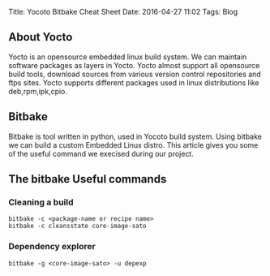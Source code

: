 Title: Yocoto Bitbake Cheat Sheet
Date: 2016-04-27 11:02
Tags: Blog 

## About Yocto
Yocto is an opensource embedded linux build system.
We can maintain software packages as layers in Yocto.
Yocto almost support all opensource build tools, download sources from
various version control repositories and ftps sites.
Yocto supports different packages used in linux distributions like deb,rpm,ipk,cpio.

## Bitbake
Bitbake is tool written in python, used in Yocoto build system.
Using bitbake we can build a custom Embedded Linux distro.
This article gives you some of the useful command we execised during
our project.

## The bitbake Useful commands

### Cleaning a build

~~~~
bitbake -c <package-name or recipe name>
bitbake -c cleansstate core-image-sato
~~~~

### Dependency explorer

~~~~
bitbake -g <core-image-sato> -u depexp
~~~~